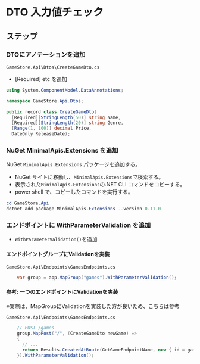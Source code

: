 # DTO 入力値チェック

## ステップ

### DTOにアノテーションを追加

`GameStore.Api\Dtos\CreateGameDto.cs`

- [Required] etc を追加

```cs
using System.ComponentModel.DataAnnotations;

namespace GameStore.Api.Dtos;

public record class CreateGameDto(
  [Required][StringLength(50)] string Name,
  [Required][StringLength(20)] string Genre,
  [Range(1, 100)] decimal Price,
  DateOnly ReleaseDate);
```

### NuGet MinimalApis.Extensions を追加

NuGet `MinimalApis.Extensions` パッケージを追加する。

- NuGet サイトに移動し、`MinimalApis.Extensions`で検索する。
- 表示された`MinimalApis.Extensions`の.NET CLI コマンドをコピーする。
- power shell で、コピーしたコマンドを実行する。

```powershell
cd GameStore.Api
dotnet add package MinimalApis.Extensions --version 0.11.0
```

### エンドポイントに WithParameterValidation を追加

- `WithParameterValidation()`を追加

#### エンドポイントグループにValidationを実装

`GameStore.Api\Endpoints\GamesEndpoints.cs`

```cs
    var group = app.MapGroup("games").WithParameterValidation();
```

#### 参考: 一つのエンドポイントにValidationを実装

※実際は、MapGroupにValidationを実装した方が良いため、こちらは参考

`GameStore.Api\Endpoints\GamesEndpoints.cs`

```cs
    // POST /games
    group.MapPost("/", (CreateGameDto newGame) =>
    {
      // ...
      return Results.CreatedAtRoute(GetGameEndpointName, new { id = game.Id }, game);
    }).WithParameterValidation();
```
